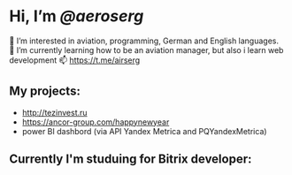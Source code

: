 # Hi, I’m _@aeroserg_
👀 I’m interested in aviation, programming, German and English languages.  
🌱 I’m currently learning how to be an aviation manager, but also i learn web development 
📫 https://t.me/airserg
## My projects: ## 
- http://tezinvest.ru
- https://ancor-group.com/happynewyear
- power BI dashbord (via API Yandex Metrica and PQYandexMetrica)
## Currently I'm studuing for Bitrix developer:
